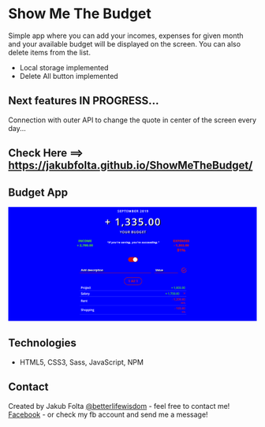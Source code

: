 # Show Me The Budget
Simple app where you can add your incomes, expenses for given month and your available budget will be displayed on the screen. You can also delete items from the list.

- Local storage implemented
- Delete All button implemented 

## Next features IN PROGRESS...
Connection with outer API to change the quote in center of the screen every day...

## Check Here ==> https://jakubfolta.github.io/ShowMeTheBudget/

## Budget App
![Show me the Budget App](./images/showmethebudget.png)

## Technologies
* HTML5, CSS3, Sass, JavaScript, NPM

## Contact
Created by Jakub Folta [@betterlifewisdom](https://www.betterlifewisdom.com/) - feel free to contact me!<br/>
[Facebook](https://www.facebook.com/jakub.folta.58) - or check my fb account and send me a message!
